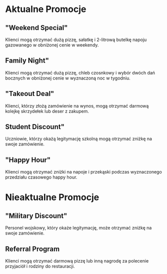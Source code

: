 
# Aktualne Promocje

## "Weekend Special" 
 Klienci mogą otrzymać dużą pizzę, sałatkę i 2-litrową butelkę napoju gazowanego w obniżonej cenie w weekendy.

## Family Night" 
 Klienci mogą otrzymać dużą pizzę, chleb czosnkowy i wybór dwóch dań bocznych w obniżonej cenie w wyznaczoną noc w tygodniu.

## "Takeout Deal"
 Klienci, którzy złożą zamówienie na wynos, mogą otrzymać darmową kolejkę skrzydełek lub deser z zakupem.

## Student Discount" 
 Uczniowie, którzy okażą legitymację szkolną mogą otrzymać zniżkę na swoje zamówienie.

## "Happy Hour" 
 Klienci mogą otrzymać zniżki na napoje i przekąski podczas wyznaczonego przedziału czasowego happy hour.


# Nieaktualne Promocje 

## "Military Discount"
Personel wojskowy, który okaże legitymację, może otrzymać zniżkę na swoje zamówienie.

## Referral Program 
 Klienci mogą otrzymać darmową pizzę lub inną nagrodę za polecenie przyjaciół i rodziny do restauracji.
